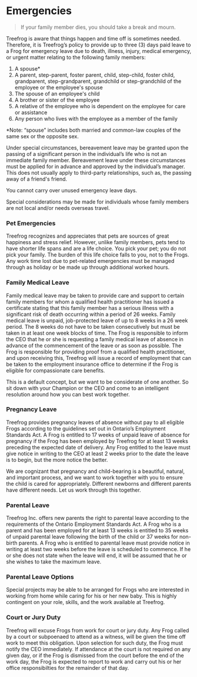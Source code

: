 # Emergencies

> If your family member dies, you should take a break and mourn.

Treefrog is aware that things happen and time off is sometimes needed. Therefore, it is Treefrog’s policy to provide up to three (3) days paid leave to a Frog for emergency leave due to death, illness, injury, medical emergency, or urgent matter relating to the following family members:

1. A spouse*
2. A parent, step-parent, foster parent, child, step-child, foster child, grandparent, step-grandparent, grandchild or step-grandchild of the employee or the employee's spouse
3. The spouse of an employee's child
4. A brother or sister of the employee
5. A relative of the employee who is dependent on the employee for care or assistance
6. Any person who lives with the employee as a member of the family


*Note: “spouse” includes both married and common-law couples of the same sex or the opposite sex.

Under special circumstances, bereavement leave may be granted upon the passing of a significant person in the individual’s life who is not an immediate family member. Bereavement leave under these circumstances must be applied for in advance and approved by the individual’s manager. This does not usually apply to third-party relationships, such as, the passing away of a friend's friend.

You cannot carry over unused emergency leave days.

Special considerations may be made for individuals whose family members are not local and/or needs overseas travel.

### Pet Emergencies

Treefrog recognizes and appreciates that pets are sources of great happiness and stress relief. However, unlike family members, pets tend to have shorter life spans and are a life choice. You pick your pet; you do not pick your family. The burden of this life choice falls to you, not to the Frogs. Any work time lost due to pet-related emergencies must be managed through as holiday or be made up through additional worked hours.

### Family Medical Leave

Family medical leave may be taken to provide care and support to certain family members for whom a qualified health practitioner has issued a certificate stating that this family member has a serious illness with a significant risk of death occurring within a period of 26 weeks. Family medical leave is unpaid, job-protected leave of up to 8 weeks in a 26 week period. The 8 weeks do not have to be taken consecutively but must be taken in at least one week blocks of time. The Frog is responsible to inform the CEO that he or she is requesting a family medical leave of absence in advance of the commencement of the leave or as soon as possible. The Frog is responsible for providing proof from a qualified health practitioner, and upon receiving this, Treefrog will issue a record of employment that can be taken to the employment insurance office to determine if the Frog is eligible for compassionate care benefits.

This is a default concept, but we want to be considerate of one another. So sit down with your Champion or the CEO and come to an intelligent resolution around how you can best work together.

### Pregnancy Leave

Treefrog provides pregnancy leaves of absence without pay to all eligible Frogs according to the guidelines set out in Ontario’s Employment Standards Act. A Frog is entitled to 17 weeks of unpaid leave of absence for pregnancy if the Frog has been employed by Treefrog for at least 13 weeks preceding the expected date of delivery. Any Frog entitled to the leave must give notice in writing to the CEO at least 2 weeks prior to the date the leave is to begin, but the more notice the better.

We are cognizant that pregnancy and child-bearing is a beautiful, natural, and important process, and we want to work together with you to ensure the child is cared for appropriately. Different newborns and different parents have different needs. Let us work through this together.

### Parental Leave

Treefrog Inc. offers new parents the right to parental leave according to the requirements of the Ontario Employment Standards Act. A Frog who is a parent and has been employed for at least 13 weeks is entitled to 35 weeks of unpaid parental leave following the birth of the child or 37 weeks for non-birth parents. A Frog who is entitled to parental leave must provide notice in writing at least two weeks before the leave is scheduled to commence. If he or she does not state when the leave will end, it will be assumed that he or she wishes to take the maximum leave.

### Parental Leave Options

Special projects may be able to be arranged for Frogs who are interested in working from home while caring for his or her new baby. This is highly contingent on your role, skills, and the work available at Treefrog.

### Court or Jury Duty

Treefrog will excuse Frogs from work for court or jury duty. Any Frog called by a court or subpoenaed to attend as a witness, will be given the time off work to meet this obligation. Upon selection for such duty, the Frog must notify the CEO immediately. If attendance at the court is not required on any given day, or if the Frog is dismissed from the court before the end of the work day, the Frog is expected to report to work and carry out his or her office responsibilties for the remainder of that day. 
